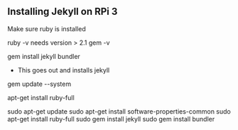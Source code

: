 ## Installing Jekyll on RPi 3

Make sure ruby is installed

ruby -v needs version > 2.1
gem -v 

gem install jekyll bundler 
 - This goes out and installs jekyll

gem update --system

apt-get install ruby-full

sudo apt-get update
sudo apt-get install software-properties-common
sudo apt-get install ruby-full
sudo gem install jekyll
sudo gem install bundler


